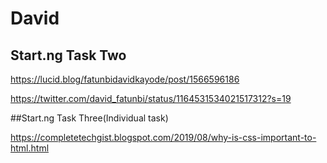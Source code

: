 # David



## Start.ng Task Two

 https://lucid.blog/fatunbidavidkayode/post/1566596186

 https://twitter.com/david_fatunbi/status/1164531534021517312?s=19


 ##Start.ng Task Three(Individual task)

 https://completetechgist.blogspot.com/2019/08/why-is-css-important-to-html.html